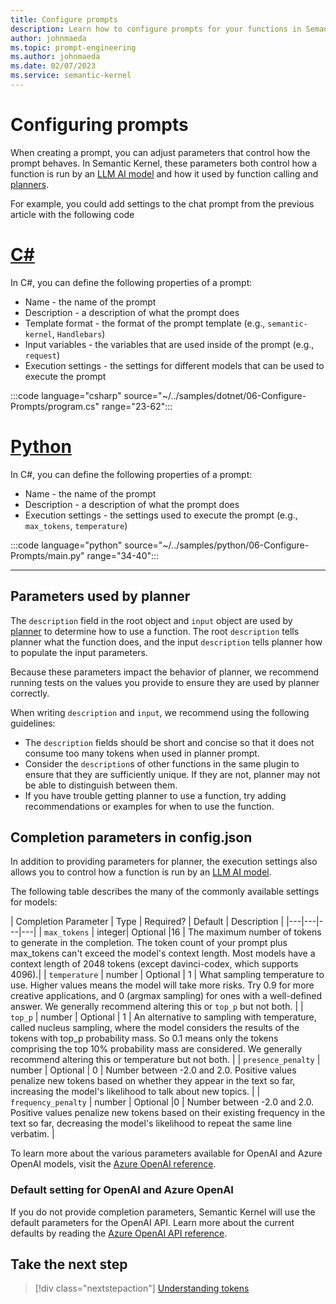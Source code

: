 ```yaml
---
title: Configure prompts 
description: Learn how to configure prompts for your functions in Semantic Kernel
author: johnmaeda
ms.topic: prompt-engineering
ms.author: johnmaeda
ms.date: 02/07/2023
ms.service: semantic-kernel
---
```

# Configuring prompts

When creating a prompt, you can adjust parameters that control how the prompt behaves. In Semantic Kernel, these parameters both control how a function is run by an [LLM AI model](../prompt-engineering/llm-models.md) and how it used by function calling and [planners](../agents/planners/index.md).

For example, you could add settings to the chat prompt from the previous article with the following code

# [C#](#tab/Csharp)

In C#, you can define the following properties of a prompt:
- Name - the name of the prompt
- Description - a description of what the prompt does
- Template format - the format of the prompt template (e.g., `semantic-kernel`, `Handlebars`)
- Input variables - the variables that are used inside of the prompt (e.g., `request`)
- Execution settings - the settings for different models that can be used to execute the prompt

:::code language="csharp" source="~/../samples/dotnet/06-Configure-Prompts/program.cs" range="23-62":::

# [Python](#tab/python)

In C#, you can define the following properties of a prompt:
- Name - the name of the prompt
- Description - a description of what the prompt does
- Execution settings - the settings used to execute the prompt (e.g., `max_tokens`, `temperature`)

:::code language="python" source="~/../samples/python/06-Configure-Prompts/main.py" range="34-40":::

---

## Parameters used by planner
The `description` field in the root object and `input` object are used by [planner](/semantic-kernel/concepts-sk/planner) to determine how to use a function. The root `description` tells planner what the function does, and the input `description` tells planner how to populate the input parameters.

Because these parameters impact the behavior of planner, we recommend running tests on the values you provide to ensure  they are used by planner correctly.

When writing `description` and `input`, we recommend using the following guidelines:
- The `description` fields should be short and concise so that it does not consume too many tokens when used in planner prompt.
- Consider the `description`s of other functions in the same plugin to ensure that they are sufficiently unique. If they are not, planner may not be able to distinguish between them.
- If you have trouble getting planner to use a function, try adding recommendations or examples for when to use the function.

## Completion parameters in config.json
In addition to providing parameters for planner, the execution settings also allows you to control how a function is run by an [LLM AI model](../prompt-engineering/llm-models.md). 

The following table describes the many of the commonly available settings for models:

| Completion Parameter | Type | Required? | Default | Description |
|---|---|---|---|
| `max_tokens` | integer| Optional |16 |	The maximum number of tokens to generate in the completion. The token count of your prompt plus max_tokens can't exceed the model's context length. Most models have a context length of 2048 tokens (except davinci-codex, which supports 4096).|
| `temperature`	| number	| Optional	| 1	| What sampling temperature to use. Higher values means the model will take more risks. Try 0.9 for more creative applications, and 0 (argmax sampling) for ones with a well-defined answer. We generally recommend altering this or `top_p` but not both. |
| `top_p`	| number	| Optional	| 1	| An alternative to sampling with temperature, called nucleus sampling, where the model considers the results of the tokens with top_p probability mass. So 0.1 means only the tokens comprising the top 10% probability mass are considered. We generally recommend altering this or temperature but not both. |
| `presence_penalty` | number	| Optional	| 0	| Number between -2.0 and 2.0. Positive values penalize new tokens based on whether they appear in the text so far, increasing the model's likelihood to talk about new topics. |
| `frequency_penalty` |	number	| Optional	|0 |	Number between -2.0 and 2.0. Positive values penalize new tokens based on their existing frequency in the text so far, decreasing the model's likelihood to repeat the same line verbatim. |

To learn more about the various parameters available for OpenAI and Azure OpenAI models, visit the [Azure OpenAI reference](/azure/cognitive-services/openai/reference).

### Default setting for OpenAI and Azure OpenAI
If you do not provide completion parameters, Semantic Kernel will use the default parameters for the OpenAI API. Learn more about the current defaults by reading the [Azure OpenAI API reference](/azure/cognitive-services/openai/reference).

## Take the next step
> [!div class="nextstepaction"]
> [Understanding tokens](./tokens.md)

